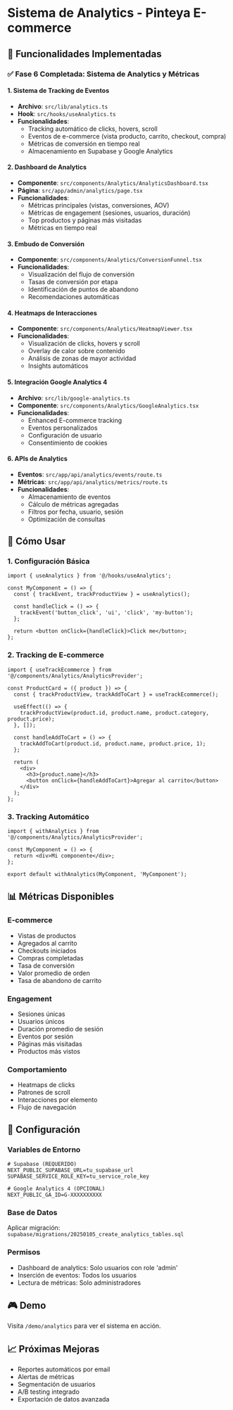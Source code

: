# Sistema de Analytics - Pinteya E-commerce

## 🎯 Funcionalidades Implementadas

### ✅ Fase 6 Completada: Sistema de Analytics y Métricas

#### 1. Sistema de Tracking de Eventos
- **Archivo**: `src/lib/analytics.ts`
- **Hook**: `src/hooks/useAnalytics.ts`
- **Funcionalidades**:
  - Tracking automático de clicks, hovers, scroll
  - Eventos de e-commerce (vista producto, carrito, checkout, compra)
  - Métricas de conversión en tiempo real
  - Almacenamiento en Supabase y Google Analytics

#### 2. Dashboard de Analytics
- **Componente**: `src/components/Analytics/AnalyticsDashboard.tsx`
- **Página**: `src/app/admin/analytics/page.tsx`
- **Funcionalidades**:
  - Métricas principales (vistas, conversiones, AOV)
  - Métricas de engagement (sesiones, usuarios, duración)
  - Top productos y páginas más visitadas
  - Métricas en tiempo real

#### 3. Embudo de Conversión
- **Componente**: `src/components/Analytics/ConversionFunnel.tsx`
- **Funcionalidades**:
  - Visualización del flujo de conversión
  - Tasas de conversión por etapa
  - Identificación de puntos de abandono
  - Recomendaciones automáticas

#### 4. Heatmaps de Interacciones
- **Componente**: `src/components/Analytics/HeatmapViewer.tsx`
- **Funcionalidades**:
  - Visualización de clicks, hovers y scroll
  - Overlay de calor sobre contenido
  - Análisis de zonas de mayor actividad
  - Insights automáticos

#### 5. Integración Google Analytics 4
- **Archivo**: `src/lib/google-analytics.ts`
- **Componente**: `src/components/Analytics/GoogleAnalytics.tsx`
- **Funcionalidades**:
  - Enhanced E-commerce tracking
  - Eventos personalizados
  - Configuración de usuario
  - Consentimiento de cookies

#### 6. APIs de Analytics
- **Eventos**: `src/app/api/analytics/events/route.ts`
- **Métricas**: `src/app/api/analytics/metrics/route.ts`
- **Funcionalidades**:
  - Almacenamiento de eventos
  - Cálculo de métricas agregadas
  - Filtros por fecha, usuario, sesión
  - Optimización de consultas

## 🚀 Cómo Usar

### 1. Configuración Básica
```tsx
import { useAnalytics } from '@/hooks/useAnalytics';

const MyComponent = () => {
  const { trackEvent, trackProductView } = useAnalytics();
  
  const handleClick = () => {
    trackEvent('button_click', 'ui', 'click', 'my-button');
  };
  
  return <button onClick={handleClick}>Click me</button>;
};
```

### 2. Tracking de E-commerce
```tsx
import { useTrackEcommerce } from '@/components/Analytics/AnalyticsProvider';

const ProductCard = ({ product }) => {
  const { trackProductView, trackAddToCart } = useTrackEcommerce();
  
  useEffect(() => {
    trackProductView(product.id, product.name, product.category, product.price);
  }, []);
  
  const handleAddToCart = () => {
    trackAddToCart(product.id, product.name, product.price, 1);
  };
  
  return (
    <div>
      <h3>{product.name}</h3>
      <button onClick={handleAddToCart}>Agregar al carrito</button>
    </div>
  );
};
```

### 3. Tracking Automático
```tsx
import { withAnalytics } from '@/components/Analytics/AnalyticsProvider';

const MyComponent = () => {
  return <div>Mi componente</div>;
};

export default withAnalytics(MyComponent, 'MyComponent');
```

## 📊 Métricas Disponibles

### E-commerce
- Vistas de productos
- Agregados al carrito
- Checkouts iniciados
- Compras completadas
- Tasa de conversión
- Valor promedio de orden
- Tasa de abandono de carrito

### Engagement
- Sesiones únicas
- Usuarios únicos
- Duración promedio de sesión
- Eventos por sesión
- Páginas más visitadas
- Productos más vistos

### Comportamiento
- Heatmaps de clicks
- Patrones de scroll
- Interacciones por elemento
- Flujo de navegación

## 🔧 Configuración

### Variables de Entorno
```env
# Supabase (REQUERIDO)
NEXT_PUBLIC_SUPABASE_URL=tu_supabase_url
SUPABASE_SERVICE_ROLE_KEY=tu_service_role_key

# Google Analytics 4 (OPCIONAL)
NEXT_PUBLIC_GA_ID=G-XXXXXXXXXX
```

### Base de Datos
Aplicar migración: `supabase/migrations/20250105_create_analytics_tables.sql`

### Permisos
- Dashboard de analytics: Solo usuarios con role 'admin'
- Inserción de eventos: Todos los usuarios
- Lectura de métricas: Solo administradores

## 🎮 Demo
Visita `/demo/analytics` para ver el sistema en acción.

## 📈 Próximas Mejoras
- Reportes automáticos por email
- Alertas de métricas
- Segmentación de usuarios
- A/B testing integrado
- Exportación de datos avanzada
